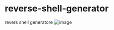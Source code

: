 # reverse-shell-generator
revers shell generatore 
![image](https://github.com/user-attachments/assets/4d70838a-10b1-4ffe-bd42-b1030e9a8a19)
